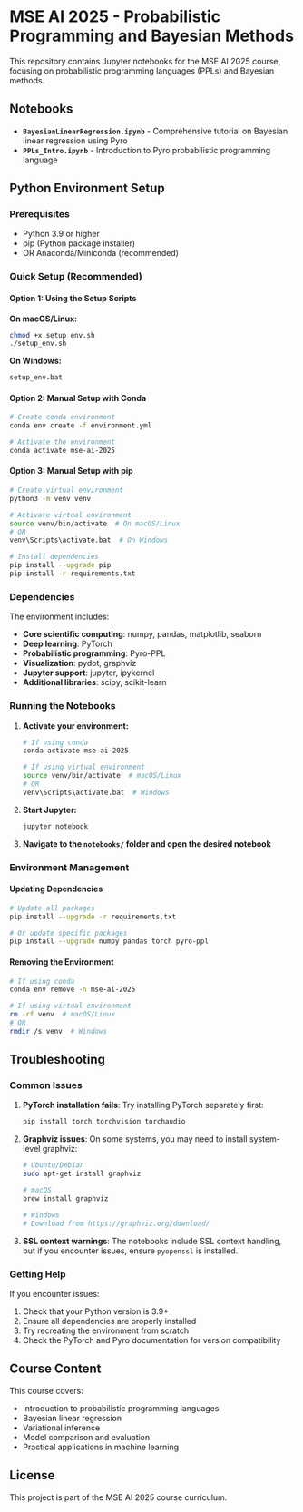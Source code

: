 # MSE AI 2025 - Probabilistic Programming and Bayesian Methods

This repository contains Jupyter notebooks for the MSE AI 2025 course, focusing on probabilistic programming languages (PPLs) and Bayesian methods.

## Notebooks

- **`BayesianLinearRegression.ipynb`** - Comprehensive tutorial on Bayesian linear regression using Pyro
- **`PPLs_Intro.ipynb`** - Introduction to Pyro probabilistic programming language

## Python Environment Setup

### Prerequisites

- Python 3.9 or higher
- pip (Python package installer)
- OR Anaconda/Miniconda (recommended)

### Quick Setup (Recommended)

#### Option 1: Using the Setup Scripts

**On macOS/Linux:**
```bash
chmod +x setup_env.sh
./setup_env.sh
```

**On Windows:**
```cmd
setup_env.bat
```

#### Option 2: Manual Setup with Conda

```bash
# Create conda environment
conda env create -f environment.yml

# Activate the environment
conda activate mse-ai-2025
```

#### Option 3: Manual Setup with pip

```bash
# Create virtual environment
python3 -m venv venv

# Activate virtual environment
source venv/bin/activate  # On macOS/Linux
# OR
venv\Scripts\activate.bat  # On Windows

# Install dependencies
pip install --upgrade pip
pip install -r requirements.txt
```

### Dependencies

The environment includes:

- **Core scientific computing**: numpy, pandas, matplotlib, seaborn
- **Deep learning**: PyTorch
- **Probabilistic programming**: Pyro-PPL
- **Visualization**: pydot, graphviz
- **Jupyter support**: jupyter, ipykernel
- **Additional libraries**: scipy, scikit-learn

### Running the Notebooks

1. **Activate your environment:**
   ```bash
   # If using conda
   conda activate mse-ai-2025
   
   # If using virtual environment
   source venv/bin/activate  # macOS/Linux
   # OR
   venv\Scripts\activate.bat  # Windows
   ```

2. **Start Jupyter:**
   ```bash
   jupyter notebook
   ```

3. **Navigate to the `notebooks/` folder and open the desired notebook**

### Environment Management

#### Updating Dependencies
```bash
# Update all packages
pip install --upgrade -r requirements.txt

# Or update specific packages
pip install --upgrade numpy pandas torch pyro-ppl
```

#### Removing the Environment
```bash
# If using conda
conda env remove -n mse-ai-2025

# If using virtual environment
rm -rf venv  # macOS/Linux
# OR
rmdir /s venv  # Windows
```

## Troubleshooting

### Common Issues

1. **PyTorch installation fails**: Try installing PyTorch separately first:
   ```bash
   pip install torch torchvision torchaudio
   ```

2. **Graphviz issues**: On some systems, you may need to install system-level graphviz:
   ```bash
   # Ubuntu/Debian
   sudo apt-get install graphviz
   
   # macOS
   brew install graphviz
   
   # Windows
   # Download from https://graphviz.org/download/
   ```

3. **SSL context warnings**: The notebooks include SSL context handling, but if you encounter issues, ensure `pyopenssl` is installed.

### Getting Help

If you encounter issues:
1. Check that your Python version is 3.9+
2. Ensure all dependencies are properly installed
3. Try recreating the environment from scratch
4. Check the PyTorch and Pyro documentation for version compatibility

## Course Content

This course covers:
- Introduction to probabilistic programming languages
- Bayesian linear regression
- Variational inference
- Model comparison and evaluation
- Practical applications in machine learning

## License

This project is part of the MSE AI 2025 course curriculum.



